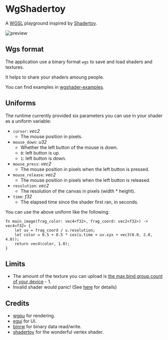 # WgShadertoy

A [WGSL](https://www.w3.org/TR/WGSL/) playground inspired by [Shadertoy](https://www.shadertoy.com/).

<img src="https://i.ibb.co/GV2rwTj/Wg-Shadertoy-001.png" alt="preview">

## Wgs format

The application use a binary format `wgs` to save and load shaders and textures.

It helps to share your shaders amoung people.

You can find examples in [wgshader-examples](https://github.com/fralonra/wgshader-examples).

## Uniforms

The runtime currently provided six parameters you can use in your shader as a uniform variable:

- `cursor`: _vec2<f32>_
  - The mouse position in pixels.
- `mouse_down`: _u32_
  - Whether the left button of the mouse is down.
  - `0`: left button is up.
  - `1`: left button is down.
- `mouse_press`: _vec2<f32>_
  - The mouse position in pixels when the left button is pressed.
- `mouse_release`: _vec2<f32>_
  - The mouse position in pixels when the left button is released.
- `resolution`: _vec2<f32>_
  - The resolution of the canvas in pixels (width \* height).
- `time`: _f32_
  - The elapsed time since the shader first ran, in seconds.

You can use the above uniform like the following:

```wgsl
fn main_image(frag_color: vec4<f32>, frag_coord: vec2<f32>) -> vec4<f32> {
    let uv = frag_coord / u.resolution;
    let color = 0.5 + 0.5 * cos(u.time + uv.xyx + vec3(0.0, 2.0, 4.0));
    return vec4(color, 1.0);
}
```

## Limits

- The amount of the texture you can upload is [the max bind group count of your device](https://docs.rs/wgpu/latest/wgpu/struct.Limits.html#structfield.max_bind_groups) - 1.
- Invalid shader would panic! (See [here](https://github.com/fralonra/wgshadertoy/issues/1) for details)

## Credits

- [wgpu](https://github.com/gfx-rs/wgpu) for rendering.
- [egui](https://github.com/emilk/egui) for UI.
- [binrw](https://github.com/jam1garner/binrw) for binary data read/write.
- [shadertoy](https://github.com/adamnemecek/shadertoy) for the wonderful vertex shader.

